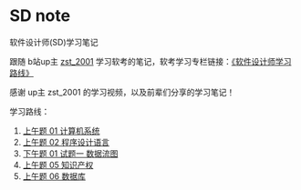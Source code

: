 # SD note

软件设计师(SD)学习笔记

跟随 b站up主 [zst_2001](https://space.bilibili.com/91286799?spm_id_from=333.976.0.0) 学习软考的笔记，软考学习专栏链接：[《软件设计师学习路线》](https://www.bilibili.com/read/cv18526892/)

感谢 up主 zst_2001 的学习视频，以及前辈们分享的学习笔记！

学习路线：

1. [上午题 01 计算机系统](./AM_01_计算机系统.md)
2. [上午题 02 程序设计语言](./AM_02_程序设计语言.md)
3. [下午题 01 试题一 数据流图](./PM_01_试题一.md)
4. [上午题 05 知识产权](./AM_05_知识产权.md)
5. [上午题 06 数据库](./AM_06_数据库.md)

